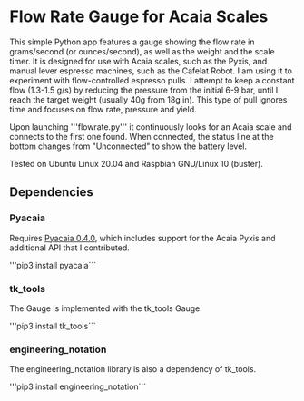 # Flow Rate Gauge for Acaia Scales

This simple Python app features a gauge 
showing the flow rate in grams/second (or ounces/second),
as well as the weight and the scale timer.  It is designed for
use with Acaia scales, such as the Pyxis, and manual lever 
espresso machines, such as the Cafelat Robot.  I am using it to
experiment with flow-controlled espresso pulls.  I attempt to keep
a constant flow (1.3-1.5 g/s) by reducing the pressure from the 
initial 6-9 bar, until I reach the target weight (usually 40g from 18g in).
This type of pull ignores time and focuses on flow rate, pressure and yield.

Upon launching '''flowrate.py''' it continuously looks for an Acaia scale
and connects to the first one found.  When connected, the status line
at the bottom changes from "Unconnected" to show the battery level.

Tested on Ubuntu Linux 20.04 and Raspbian GNU/Linux 10 (buster).

## Dependencies

### Pyacaia

Requires [Pyacaia 0.4.0](http://github.com/lucapinello/pyacaia), 
which includes support for the Acaia Pyxis and additional API that I contributed.

'''pip3 install pyacaia```

### tk_tools

The Gauge is implemented with the tk_tools Gauge.

'''pip3 install tk_tools```

### engineering_notation

The engineering_notation library is also a dependency of tk_tools.

'''pip3 install engineering_notation```
